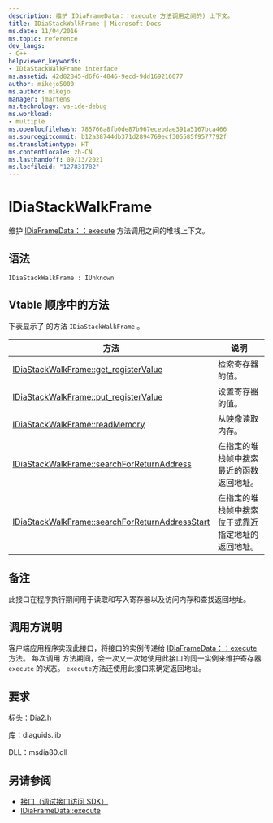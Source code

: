 ```yaml
---
description: 维护 IDiaFrameData：：execute 方法调用之间的) 上下文。
title: IDiaStackWalkFrame | Microsoft Docs
ms.date: 11/04/2016
ms.topic: reference
dev_langs:
- C++
helpviewer_keywords:
- IDiaStackWalkFrame interface
ms.assetid: 42d82845-d6f6-4846-9ecd-9dd169216077
author: mikejo5000
ms.author: mikejo
manager: jmartens
ms.technology: vs-ide-debug
ms.workload:
- multiple
ms.openlocfilehash: 785766a8fb0de87b967ecebdae391a5167bca466
ms.sourcegitcommit: b12a38744db371d2894769ecf305585f9577792f
ms.translationtype: HT
ms.contentlocale: zh-CN
ms.lasthandoff: 09/13/2021
ms.locfileid: "127831782"
---
```

# <a name="idiastackwalkframe"></a>IDiaStackWalkFrame
维护 [IDiaFrameData：：execute](../../debugger/debug-interface-access/idiaframedata-execute.md) 方法调用之间的堆栈上下文。

## <a name="syntax"></a>语法

```
IDiaStackWalkFrame : IUnknown
```

## <a name="methods-in-vtable-order"></a>Vtable 顺序中的方法
 下表显示了 的方法 `IDiaStackWalkFrame` 。

|方法|说明|
|------------|-----------------|
|[IDiaStackWalkFrame::get_registerValue](../../debugger/debug-interface-access/idiastackwalkframe-get-registervalue.md)|检索寄存器的值。|
|[IDiaStackWalkFrame::put_registerValue](../../debugger/debug-interface-access/idiastackwalkframe-put-registervalue.md)|设置寄存器的值。|
|[IDiaStackWalkFrame::readMemory](../../debugger/debug-interface-access/idiastackwalkframe-readmemory.md)|从映像读取内存。|
|[IDiaStackWalkFrame::searchForReturnAddress](../../debugger/debug-interface-access/idiastackwalkframe-searchforreturnaddress.md)|在指定的堆栈帧中搜索最近的函数返回地址。|
|[IDiaStackWalkFrame::searchForReturnAddressStart](../../debugger/debug-interface-access/idiastackwalkframe-searchforreturnaddressstart.md)|在指定的堆栈帧中搜索位于或靠近指定地址的返回地址。|

## <a name="remarks"></a>备注
 此接口在程序执行期间用于读取和写入寄存器以及访问内存和查找返回地址。

## <a name="notes-for-callers"></a>调用方说明
 客户端应用程序实现此接口，将接口的实例传递给 [IDiaFrameData：：execute](../../debugger/debug-interface-access/idiaframedata-execute.md) 方法。 每次调用 方法期间，会一次又一次地使用此接口的同一实例来维护寄存器 `execute` 的状态。 `execute`方法还使用此接口来确定返回地址。

## <a name="requirements"></a>要求
 标头：Dia2.h

 库：diaguids.lib

 DLL：msdia80.dll

## <a name="see-also"></a>另请参阅
- [接口（调试接口访问 SDK）](../../debugger/debug-interface-access/interfaces-debug-interface-access-sdk.md)
- [IDiaFrameData::execute](../../debugger/debug-interface-access/idiaframedata-execute.md)
